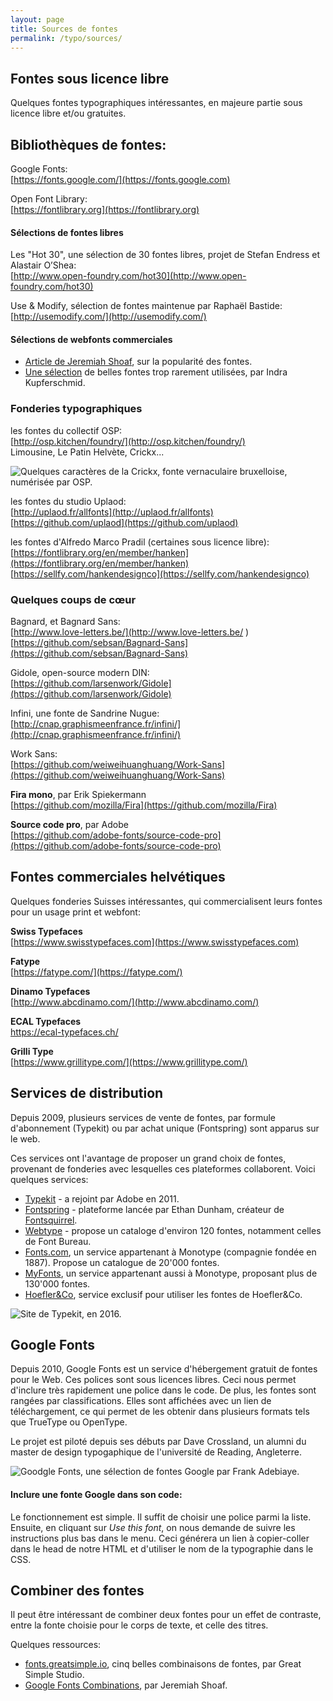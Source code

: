 ```yaml
---
layout: page
title: Sources de fontes
permalink: /typo/sources/
---
```


## Fontes sous licence libre

Quelques fontes typographiques intéressantes, en majeure partie sous licence libre et/ou gratuites.

## Bibliothèques de fontes:

Google Fonts:   
[https://fonts.google.com/](https://fonts.google.com)

Open Font Library:  
[https://fontlibrary.org](https://fontlibrary.org)

#### Sélections de fontes libres

Les "Hot 30", une sélection de 30 fontes libres, projet de Stefan Endress et Alastair O’Shea:  
[http://www.open-foundry.com/hot30](http://www.open-foundry.com/hot30)

Use & Modify, sélection de fontes maintenue par Raphaël Bastide:  
[http://usemodify.com/](http://usemodify.com/)

#### Sélections de webfonts commerciales

- [Article de Jeremiah Shoaf](http://alistapart.com/article/the-rich-typefaces-get-richer), sur la popularité des fontes.
- [Une sélection](http://kupferschrift.de/cms/2016/05/so-many-good-webfonts/) de belles fontes trop rarement utilisées, par Indra Kupferschmid.

### Fonderies typographiques

les fontes du collectif OSP:   
[http://osp.kitchen/foundry/](http://osp.kitchen/foundry/)   
Limousine, Le Patin Helvète, Crickx...

![Quelques caractères de la Crickx, fonte vernaculaire bruxelloise, numérisée par OSP.](/cours-typographie/img/crickx-de_m_a_z-small.jpg)

les fontes du studio Uplaod:  
[http://uplaod.fr/allfonts](http://uplaod.fr/allfonts)  
[https://github.com/uplaod](https://github.com/uplaod)

les fontes d'Alfredo Marco Pradil (certaines sous licence libre):  
[https://fontlibrary.org/en/member/hanken](https://fontlibrary.org/en/member/hanken)  
[https://sellfy.com/hankendesignco](https://sellfy.com/hankendesignco)

### Quelques coups de cœur

Bagnard, et Bagnard Sans:     
[http://www.love-letters.be/](http://www.love-letters.be/ )  
[https://github.com/sebsan/Bagnard-Sans](https://github.com/sebsan/Bagnard-Sans) 

Gidole, open-source modern DIN:  
[https://github.com/larsenwork/Gidole](https://github.com/larsenwork/Gidole)

Infini, une fonte de Sandrine Nugue:  
[http://cnap.graphismeenfrance.fr/infini/](http://cnap.graphismeenfrance.fr/infini/)

Work Sans:  
[https://github.com/weiweihuanghuang/Work-Sans](https://github.com/weiweihuanghuang/Work-Sans)

**Fira mono**, par Erik Spiekermann   
[https://github.com/mozilla/Fira](https://github.com/mozilla/Fira)

**Source code pro**, par Adobe   
[https://github.com/adobe-fonts/source-code-pro](https://github.com/adobe-fonts/source-code-pro)


## Fontes commerciales helvétiques

Quelques fonderies Suisses intéressantes, qui commercialisent leurs fontes pour un usage print et webfont:

**Swiss Typefaces**   
[https://www.swisstypefaces.com](https://www.swisstypefaces.com)

**Fatype**   
[https://fatype.com/](https://fatype.com/)

**Dinamo Typefaces**    
[http://www.abcdinamo.com/](http://www.abcdinamo.com/)

**ECAL Typefaces**  
[https://ecal-typefaces.ch/ ](https://ecal-typefaces.ch/ )

**Grilli Type**  
[https://www.grillitype.com/](https://www.grillitype.com/)

## Services de distribution

Depuis 2009, plusieurs services de vente de fontes, par formule d'abonnement (Typekit) ou par achat unique (Fontspring) sont apparus sur le web.

Ces services ont l'avantage de proposer un grand choix de fontes, provenant de fonderies avec lesquelles ces plateformes collaborent. Voici quelques services:

* [Typekit](https://typekit.com/) - a rejoint par Adobe en 2011.
* [Fontspring](https://www.fontspring.com/) - plateforme lancée par Ethan Dunham, créateur de [Fontsquirrel](https://www.fontsquirrel.com/).
* [Webtype](https://www.webtype.com/) - propose un cataloge d'environ 120 fontes, notamment celles de Font Bureau.
* [Fonts.com](https://www.fonts.com/), un service appartenant à Monotype (compagnie fondée en 1887). Propose un catalogue de 20'000 fontes.
* [MyFonts](https://www.myfonts.com/), un service appartenant aussi à Monotype, proposant plus de 130'000 fontes.
* [Hoefler&Co](https://www.typography.com/), service exclusif pour utiliser les fontes de Hoefler&Co.

![Site de Typekit, en 2016.](/cours-typographie/img/adobe-typekit.jpg)

## Google Fonts

Depuis 2010, Google Fonts est un service d'hébergement gratuit de fontes pour le Web. Ces polices sont sous licences libres. Ceci nous permet d'inclure très rapidement une police dans le code. De plus, les fontes sont rangées par classifications. Elles sont affichées avec un lien de téléchargement, ce qui permet de les obtenir dans plusieurs formats tels que TrueType ou OpenType.

Le projet est piloté depuis ses débuts par Dave Crossland, un alumni du master de design typogaphique de l'université de Reading, Angleterre.

![Goodgle Fonts, une sélection de fontes Google par Frank Adebiaye.](/cours-typographie/img/goodgle-fonts.png)

#### Inclure une fonte Google dans son code:

Le fonctionnement est simple. Il suffit de choisir une police parmi la liste. Ensuite, en cliquant sur *Use this font*, on nous demande de suivre les instructions plus bas dans le menu. Ceci générera un lien à copier-coller dans le head de notre HTML et d'utiliser le nom de la typographie dans le CSS.

## Combiner des fontes

Il peut être intéressant de combiner deux fontes pour un effet de contraste, entre la fonte choisie pour le corps de texte, et celle des titres.

Quelques ressources:

* [fonts.greatsimple.io](http://fonts.greatsimple.io/), cinq belles combinaisons de fontes, par Great Simple Studio.
* [Google Fonts Combinations](https://www.typewolf.com/blog/google-fonts-combinations), par Jeremiah Shoaf.
